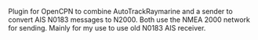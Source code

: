 Plugin for OpenCPN to combine AutoTrackRaymarine and a sender to convert AIS N0183 messages to N2000.
Both use the NMEA 2000 network for sending.
Mainly for my use to use old N0183 AIS receiver.
